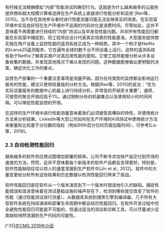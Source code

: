 有时候无法精确模拟“内部”性能测试的确切行为。这就是为什么越来越多的云服务提供商和超大规模计算者选择在生产系统上直接进行性能分析和监控 \[Ren等，2010\]。当不存在其他参与者时进行性能测量可能无法反映真实的场景。在实验室环境中实现良好但在生产环境中不适用的代码优化是浪费时间。尽管如此，这并不意味着不再需要进行持续的“内部”测试以及早发现性能问题。并非所有性能回归都能在实验室中捕捉到，但工程师应设计代表真实场景的性能基准。大型服务提供商实施在用户设备上监控性能的遥测系统正成为一种趋势。其中一个例子是Netflix的Icarus25遥测服务，它在遍布全球的数千台不同设备上运行。这样的遥测系统有助于Netflix了解真实用户对其应用性能的感知。它使工程师能够分析从许多设备收集的数据，并发现其他情况下难以发现的问题。这种数据能够做出更明智的决策，确定优化工作的重点。

监控生产部署的一个重要注意事项是测量开销。因为任何类型的监控都会影响运行服务的性能，建议只使用轻量级的分析方法。根据\[Ren等，2010\]的说法：“在为实际流量服务的数据中心机器上进行持续分析，非常低的开销至关重要”。通常，可接受的聚合开销应低于1%。通过限制分析的机器集合以及使用较小的时间间隔，可以降低性能监控的开销。

在这样的生产环境中进行性能测量意味着我们必须接受其嘈杂的特性，并使用统计方法来分析结果。LinkedIn等大型公司如何在生产环境的A/B测试中使用统计方法来衡量和比较基于分位数的指标（例如90th百分位的页面加载时间），可参考\[Liu等，2019\]。

### 2.3 自动检测性能回归

越来越多的软件供应商试图增加部署的频率。公司不断寻求加快产品交付到市场的速度的方法。然而，这并不意味着每个新版本的软件产品都会变得更好。特别是，软件性能缺陷往往以惊人的速度泄漏到生产软件中[Jin et al., 2012]。软件中的大量变更给分析所有这些结果和历史数据以检测性能回归带来了挑战。

软件性能回归是在软件从一个版本演变到下一个版本时错误地引入的缺陷。捕捉性能错误和改进意味着在测试基础设施的噪声存在下，检测到哪些提交改变了软件的性能（通过性能测试进行测量）。从数据库系统到搜索引擎到编译器，几乎所有大型软件系统在持续演进和部署生命周期中都会经历性能回归。在软件开发过程中完全避免性能回归可能是不可能的，但通过适当的测试和诊断工具，可以尽量减少这类缺陷悄然泄漏到生产代码的可能性。


[^25][在CMG 2019中介绍](https://www.youtube.com/watch?v=4RG2DUK03_0)

